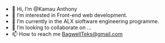 - 👋 Hi, I’m @Kamau Anthony 
- 👀 I’m interested in Front-end web development. 
- 🌱 I’m currently in the ALX sioftware engineering programme.
- 💞️ I’m looking to collaborate on ...
- 📫 How to reach me BagwellTeks@gmail.com

<!---
Kamaunjoro/Kamaunjoro is a ✨ special ✨ repository because its `README.md` (this file) appears on your GitHub profile.
You can click the Preview link to take a look at your changes.
--->
